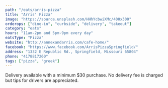 ```yaml
---
path: "/eats/arris-pizza"
title: "Arris' Pizza"
image: "https://source.unsplash.com/HHhYcbwiXMc/400x300"
orderops: ["dine-in", "curbside", "delivery", "takeout"]
category: "eats"
hours: "11am-2pm and 5pm-9pm every day"
eatsType: "Pizza"
website: "http://annexandarris.com/cafe-home/"
facebook: "https://www.facebook.com/ArrisPizzaSpringfield/"
address: "1332 E Republic Rd., Springfield, Missouri 65804"
phone: "4178817260"
tags: ["pizza", "greek"]
---
```


Delivery available with a minimum \$30 purchase. No delivery fee is charged but tips for drivers are appreciated.
